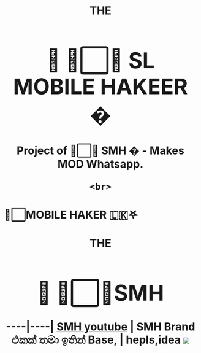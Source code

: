 <h1 align="center"><b> THE<h1>🍁 ᳆⃞⃚ SL MOBILE HAKEER �  </b></h1>



<p align="center">
    Project of ᳆⃞⃚ SMH � - Makes MOD Whatsapp.
    <br>
       
       
       
    <br>
</p>

<h1>                ᳆⃞MOBILE HAKER 🇱🇰𖤐 </h1>
<h1 align="center"><b> THE<h1>🍁 ᳆⃞⃚SMH  </b></h1>

----|----|
[SMH youtube](https://youtube.com/channel/UCn68cnw-awGo_xxr95v75aw
) | SMH Brand එකක් තමා ඉතින් 
 Base, | hepls,idea
[![](https://telegra.ph/file/1c742619b421e4713e414.jpg?size=50)](https://chat.whatsapp.com/GGIl7nwZ1U46LmI5HeQl3y
) 
